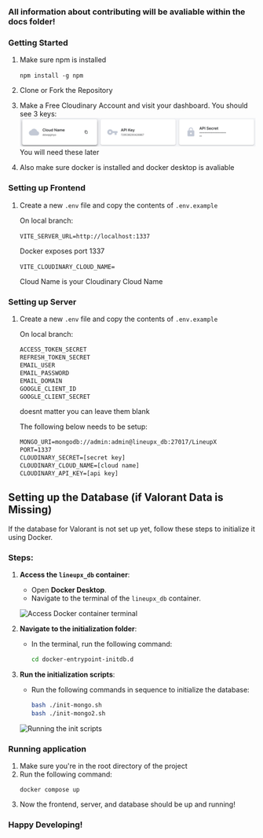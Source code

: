 ### All information about contributing will be avaliable within the docs folder!

### Getting Started

1) Make sure npm is installed

    ```npm install -g npm```
2) Clone or Fork the Repository

3) Make a Free Cloudinary Account and visit your dashboard. You should see 3 keys:
    <img src="./assets/CLOUDINARY.png" />
    You will need these later
4) Also make sure docker is installed and docker desktop is avaliable

### Setting up Frontend
1) Create a new ```.env``` file and copy the contents of ```.env.example```

    On local branch:
    
    ``` VITE_SERVER_URL=http://localhost:1337 ```
    
    Docker exposes port 1337

    ```VITE_CLOUDINARY_CLOUD_NAME=```

    Cloud Name is your Cloudinary Cloud Name

### Setting up Server
1) Create a new ```.env``` file and copy the contents of ```.env.example```

    On local branch:
    
    ```
    ACCESS_TOKEN_SECRET
    REFRESH_TOKEN_SECRET
    EMAIL_USER
    EMAIL_PASSWORD
    EMAIL_DOMAIN
    GOOGLE_CLIENT_ID
    GOOGLE_CLIENT_SECRET
    ``` 
    doesnt matter you can leave them blank

    The following below needs to be setup:
    ```
    MONGO_URI=mongodb://admin:admin@lineupx_db:27017/LineupX
    PORT=1337
    CLOUDINARY_SECRET=[secret key]
    CLOUDINARY_CLOUD_NAME=[cloud name]
    CLOUDINARY_API_KEY=[api key]
    ```


## Setting up the Database (if Valorant Data is Missing)

If the database for Valorant is not set up yet, follow these steps to initialize it using Docker.

### Steps:
1. **Access the `lineupx_db` container**:
   - Open **Docker Desktop**.
   - Navigate to the terminal of the `lineupx_db` container.

   ![Access Docker container terminal](https://github.com/user-attachments/assets/602ff5ab-e604-4631-9964-b8589ce8564d)

2. **Navigate to the initialization folder**:
   - In the terminal, run the following command:
     ```bash
     cd docker-entrypoint-initdb.d
     ```

3. **Run the initialization scripts**:
   - Run the following commands in sequence to initialize the database:
     ```bash
     bash ./init-mongo.sh
     bash ./init-mongo2.sh
     ```

   ![Running the init scripts](https://github.com/user-attachments/assets/8f45612a-d893-49a5-9340-5f696ba1dda7)



### Running application
1) Make sure you're in the root directory of the project
2) Run the following command:
    ```
    docker compose up
    ```
3) Now the frontend, server, and database should be up and running!

### Happy Developing!

    
